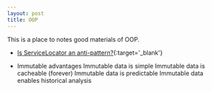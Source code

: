 ```yaml
---
layout: post
title: OOP
---
```

This is a place to notes good materials of OOP.

* [Is ServiceLocator an anti-pattern?](https://stackoverflow.com/questions/22795459/is-servicelocator-an-anti-pattern?utm_medium=organic&utm_source=google_rich_qa&utm_campaign=google_rich_qa){:target='_blank'}  

* Immutable advantages
Immutable data is simple
Immutable data is cacheable (forever)
Immutable data is predictable
Immutable data enables historical analysis
